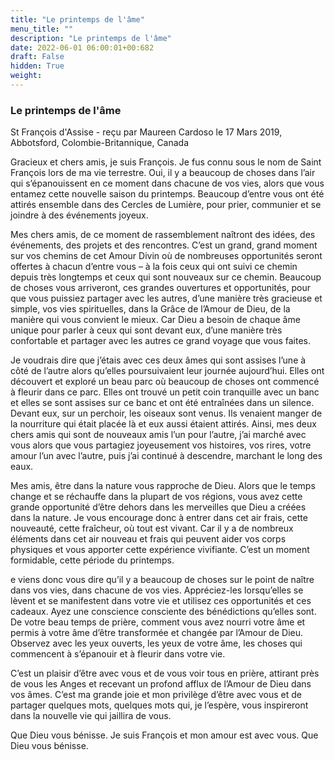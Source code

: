 ```yaml
---
title: "Le printemps de l'âme"
menu_title: ""
description: "Le printemps de l'âme"
date: 2022-06-01 06:00:01+00:682
draft: False
hidden: True
weight:
---
```

### Le printemps de l'âme

St François d'Assise - reçu par Maureen Cardoso le 17 Mars 2019, Abbotsford, Colombie-Britannique, Canada

Gracieux et chers amis, je suis François. Je fus connu sous le nom de Saint François lors de ma vie terrestre. Oui, il y a beaucoup de choses dans l’air qui s’épanouissent en ce moment dans chacune de vos vies, alors que vous entamez cette nouvelle saison du printemps. Beaucoup d’entre vous ont été attirés ensemble dans des Cercles de Lumière, pour prier, communier et se joindre à des événements joyeux.

Mes chers amis, de ce moment de rassemblement naîtront des idées, des événements, des projets et des rencontres. C’est un grand, grand moment sur vos chemins de cet Amour Divin où de nombreuses opportunités seront offertes à chacun d’entre vous – à la fois ceux qui ont suivi ce chemin depuis très longtemps et ceux qui sont nouveaux sur ce chemin. Beaucoup de choses vous arriveront, ces grandes ouvertures et opportunités, pour que vous puissiez partager avec les autres, d’une manière très gracieuse et simple, vos vies spirituelles, dans la Grâce de l’Amour de Dieu, de la manière qui vous convient le mieux. Car Dieu a besoin de chaque âme unique pour parler à ceux qui sont devant eux, d’une manière très confortable et partager avec les autres ce grand voyage que vous faites.

Je voudrais dire que j’étais avec ces deux âmes qui sont assises l’une à côté de l’autre alors qu’elles poursuivaient leur journée aujourd’hui. Elles ont découvert et exploré un beau parc où beaucoup de choses ont commencé à fleurir dans ce parc. Elles ont trouvé un petit coin tranquille avec un banc et elles se sont assises sur ce banc et ont été entraînées dans un silence. Devant eux, sur un perchoir, les oiseaux sont venus. Ils venaient manger de la nourriture qui était placée là et eux aussi étaient attirés. Ainsi, mes deux chers amis qui sont de nouveaux amis l’un pour l’autre, j’ai marché avec vous alors que vous partagiez joyeusement vos histoires, vos rires, votre amour l’un avec l’autre, puis j’ai continué à descendre, marchant le long des eaux.

Mes amis, être dans la nature vous rapproche de Dieu. Alors que le temps change et se réchauffe dans la plupart de vos régions, vous avez cette grande opportunité d’être dehors dans les merveilles que Dieu a créées dans la nature. Je vous encourage donc à entrer dans cet air frais, cette nouveauté, cette fraîcheur, où tout est vivant. Car il y a de nombreux éléments dans cet air nouveau et frais qui peuvent aider vos corps physiques et vous apporter cette expérience vivifiante. C’est un moment formidable, cette période du printemps.

e viens donc vous dire qu’il y a beaucoup de choses sur le point de naître dans vos vies, dans chacune de vos vies. Appréciez-les lorsqu’elles se lèvent et se manifestent dans votre vie et utilisez ces opportunités et ces cadeaux. Ayez une conscience consciente des bénédictions qu’elles sont. De votre beau temps de prière, comment vous avez nourri votre âme et permis à votre âme d’être transformée et changée par l’Amour de Dieu. Observez avec les yeux ouverts, les yeux de votre âme, les choses qui commencent à s’épanouir et à fleurir dans votre vie.

C’est un plaisir d’être avec vous et de vous voir tous en prière, attirant près de vous les Anges et recevant un profond afflux de l’Amour de Dieu dans vos âmes. C’est ma grande joie et mon privilège d’être avec vous et de partager quelques mots, quelques mots qui, je l’espère, vous inspireront dans la nouvelle vie qui jaillira de vous.

Que Dieu vous bénisse. Je suis François et mon amour est avec vous. Que Dieu vous bénisse.



